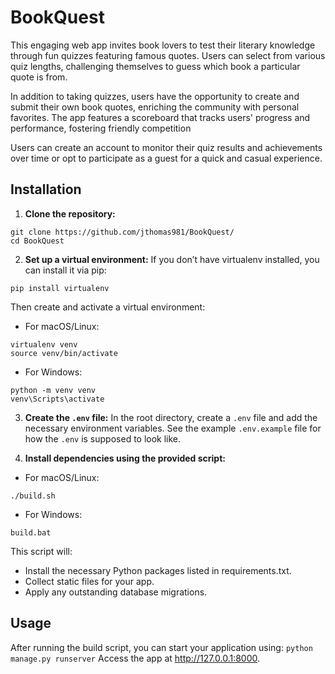 # BookQuest

This engaging web app invites book lovers to test their literary knowledge through fun quizzes featuring famous quotes. Users can select from various quiz lengths, challenging themselves to guess which book a particular quote is from.

In addition to taking quizzes, users have the opportunity to create and submit their own book quotes, enriching the community with personal favorites. The app features a scoreboard that tracks users' progress and performance, fostering friendly competition

Users can create an account to monitor their quiz results and achievements over time or opt to participate as a guest for a quick and casual experience.

## Installation

1. **Clone the repository:**
```
git clone https://github.com/jthomas981/BookQuest/
cd BookQuest
```

2. **Set up a virtual environment:**
If you don’t have virtualenv installed, you can install it via pip:
```
pip install virtualenv
```
Then create and activate a virtual environment:
* For macOS/Linux:
```
virtualenv venv
source venv/bin/activate
```
* For Windows:
```
python -m venv venv
venv\Scripts\activate
```

3. **Create the `.env` file:**
In the root directory, create a `.env` file and add the necessary environment variables. See the example `.env.example` file for how the `.env` is supposed to look like.

4. **Install dependencies using the provided script:**
* For macOS/Linux:
```
./build.sh
```
* For Windows:
```
build.bat
```

This script will:
* Install the necessary Python packages listed in requirements.txt.
* Collect static files for your app.
* Apply any outstanding database migrations.

## Usage 

After running the build script, you can start your application using:
```python manage.py runserver```
Access the app at http://127.0.0.1:8000.
